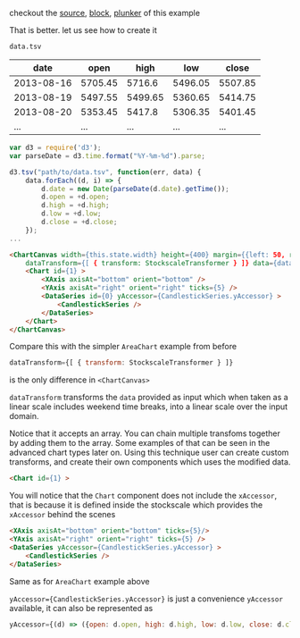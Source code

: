 checkout the [source](https://gist.github.com/rrag/1eac0cb78f27b31415ac), [block](http://bl.ocks.org/rrag/1eac0cb78f27b31415ac), [plunker](http://plnkr.co/edit/gist:1eac0cb78f27b31415ac?p=preview) of this example

That is better. let us see how to create it

`data.tsv`

date       | open     | high | low | close
-----------|----------| -----|-----|------
2013-08-16 | 5705.45 | 5716.6 | 5496.05 | 5507.85
2013-08-19 | 5497.55 | 5499.65 | 5360.65 | 5414.75
2013-08-20 | 5353.45 | 5417.8 | 5306.35 | 5401.45
... | ... | ... | ... | ...


```js
var d3 = require('d3');
var parseDate = d3.time.format("%Y-%m-%d").parse;

d3.tsv("path/to/data.tsv", function(err, data) {
	data.forEach((d, i) => {
		d.date = new Date(parseDate(d.date).getTime());
		d.open = +d.open;
		d.high = +d.high;
		d.low = +d.low;
		d.close = +d.close;
	});
...
```

```html
<ChartCanvas width={this.state.width} height={400} margin={{left: 50, right: 50, top:10, bottom: 30}}
	dataTransform={[ { transform: StockscaleTransformer } ]} data={data} type="svg">
	<Chart id={1} >
		<XAxis axisAt="bottom" orient="bottom" />
		<YAxis axisAt="right" orient="right" ticks={5} />
		<DataSeries id={0} yAccessor={CandlestickSeries.yAccessor} >
			<CandlestickSeries />
		</DataSeries>
	</Chart>
</ChartCanvas>
```

Compare this with the simpler `AreaChart` example from before

```js
dataTransform={[ { transform: StockscaleTransformer } ]} 
```
is the only difference in `<ChartCanvas>`

`dataTransform` transforms the `data` provided as input which when taken as a linear scale includes weekend time breaks, into a linear scale over the input domain.

Notice that it accepts an array. You can chain multiple transfoms together by adding them to the array. Some examples of that can be seen in the advanced chart types later on. Using this technique user can create custom transforms, and create their own components which uses the modified data.

```html
<Chart id={1} >
```
You will notice that the `Chart` component does not include the `xAccessor`, that is because it is defined inside the stockscale which provides the `xAccessor` behind the scenes

```html
<XAxis axisAt="bottom" orient="bottom" ticks={5}/>
<YAxis axisAt="right" orient="right" ticks={5} />
<DataSeries yAccessor={CandlestickSeries.yAccessor} >
	<CandlestickSeries />
</DataSeries>
```

Same as for `AreaChart` example above


`yAccessor={CandlestickSeries.yAccessor}` is just a convenience `yAccessor` available, it can also be represented as

```js
yAccessor={(d) => ({open: d.open, high: d.high, low: d.low, close: d.close})}
```
